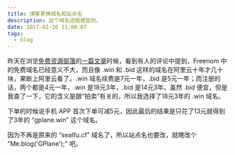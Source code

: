 ```yaml
---
title: 博客更换域名和站点名
description: 这个域名还挺便宜的。
date: 2017-02-16 11:08:07
tags:
  - blog
---
```


昨天在浏览[免费资源部落](https://www.freehao123.com)的[一篇文章](https://www.freehao123.com/freenom-tk-ml-ga-cf-gq/)时候，看到有人的评论中提到，Freenom 中的免费域名已经意义不大，而且像 .win 和 .bid 这样的域名在阿里云十年才几十块，果断上阿里云看了。.win 域名续费是7元一年，.bid 是5元一年；而注册的话，两个都是4元一年，.win 是18元3年，.bid 是14元3年。虽然 .bid 便宜，但是我查了一下，它的含义是跟“拍卖”有关的，所以我选择了18元3年的 .win 域名。

下单的时候说手机 APP 首次下单可减5元，因此最后的结果是只花了13元就得到了3年的 “gplane.win” 这个域名。

因为不再是原来的 “sealfu.cf” 域名了，所以站点名也要改，就瞎改个 “Me.blog('GPlane');” 吧。
